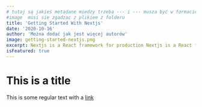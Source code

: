 ```yaml
---
# tutaj są jakieś metadane miedzy trzeba --- i --- musza być w formacie yaml
#image  musi sie zgadzac z plikiem z folderu
title: 'Getting Started With Nextjs'
date: '2020-10-16'
author: 'Można dodać jak jest więcej autorów'
image: getting-started-nextjs.png
excerpt: Nextjs is a React framework for production Nextjs is a React framework for production Nextjs is a React framework for production
isFeatured: true
---
```


# This is a title

This is some regular text with a [link](http://google.com)